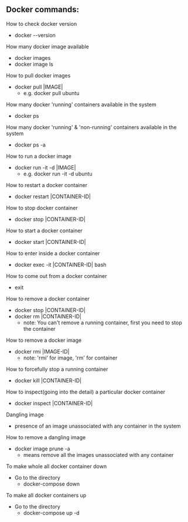 Docker commands:
----------------------------------------------

How to check docker version
- docker --version

How many docker image available
- docker images
- docker image ls

How to pull docker images
- docker pull |IMAGE|
	- e.g. docker pull ubuntu

How many docker 'running' containers available in the system
- docker ps

How many docker 'running' & 'non-running' containers available in the system
- docker ps -a

How to run a docker image
- docker run -it -d |IMAGE|
	- e.g. docker run -it -d ubuntu

How to restart a docker container
- docker restart |CONTAINER-ID|

How to stop docker container
- docker stop |CONTAINER-ID|

How to start a docker container
- docker start |CONTAINER-ID|

How to enter inside a docker container
- docker exec -it |CONTAINER-ID| bash

How to come out from a docker container
- exit

How to remove a docker container
- docker stop |CONTAINER-ID|
- docker rm |CONTAINER-ID|
	- note: You can't remove a running container, first you need to stop the container

How to remove a docker image
- docker rmi |IMAGE-ID|
	- note: 'rmi' for image, 'rm' for container

How to forcefully stop a running container
- docker kill |CONTAINER-ID|

How to inspect(going into the detail) a particular docker container
- docker inspect |CONTAINER-ID|

Dangling image
- presence of an image unassociated with any container in the system

How to remove a dangling image
- docker image prune -a
	- means remove all the images unassociated with any container 

To make whole all docker container down
- Go to the directory
	- docker-compose down

To make all docker containers up
- Go to the directory
	- docker-compose up -d
